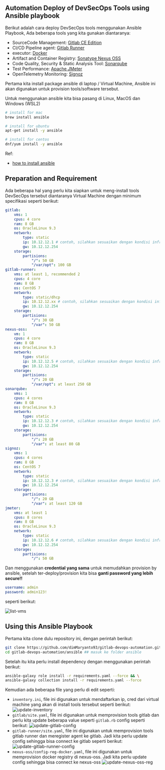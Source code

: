 ## Automation Deploy of DevSecOps Tools using Ansible playbook

Berikut adalah cara deploy DevSecOps tools menggunakan Ansible Playbook, Ada beberapa tools yang kita gunakan diantaranya:

- SourceCode Management: [Gitlab CE Edition](https://gitlab.com/rluna-gitlab/gitlab-ce)
- CI/CD Pipeline agent: [Gitlab Runner](https://docs.gitlab.com/runner/)
- executor: [Docker](https://www.docker.com/)
- Artifact and Container Registry: [Sonatype Nexus OSS](https://www.sonatype.com/products/sonatype-nexus-repository)
- Code Quality, Security & Static Analysis Tool: [Sonarqube](https://www.sonarsource.com/products/sonarqube/)
- Test Performance: [Apache JMeter](https://jmeter.apache.org/)
- OpenTelemetry Monitoring: [Signoz](https://signoz.io/)

Pertama kita install package ansible di laptop / Virtual Machine, Ansible ini akan digunakan untuk provision tools/software tersebut.

Untuk menggunakan ansible kita bisa pasang di Linux, MacOS dan Windows (WSL2)

```bash
# install for mac
brew install ansible

# install for ubuntu
apt-get install -y ansible

# install for centos
dnf/yum install -y ansible
```

Ref:
- [how to install ansible](https://docs.ansible.com/ansible/2.9/installation_guide/intro_installation.html)

## Preparation and Requirement

Ada beberapa hal yang perlu kita siapkan untuk meng-install tools DevSecOps tersebut diantaranya Virtual Machine dengan minimum specifikasi seperti berikut:

```yaml
gitlab:
    vms: 1
    cpus: 4 core
    ram: 8 GB
    os: OracleLinux 9.3
    network:
        type: static
        ip: 10.12.12.1 # contoh, silahkan sesuaikan dengan kondisi infra
        gw: 10.12.12.254
    storage: 
        partisions:
            "/": 50 GB
            "/var/opt": 100 GB
gitlab-runner:
    vms: at least 1, recommended 2
    cpus: 4 core
    ram: 8 GB
    os: CentOS 7
    network:
        type: static/dhcp
        ip: 10.12.12.xx # contoh, silahkan sesuaikan dengan kondisi infra
        gw: 10.12.12.254
    storage:
        partisions:
            "/": 30 GB
            "/var": 50 GB
nexus-oss:
    vm: 1
    cpus: 4 core
    ram: 8 GB
    os: OracleLinux 9.3
    network:
        type: static
        ip: 10.12.12.5 # contoh, silahkan sesuaikan dengan kondisi infra
        gw: 10.12.12.254
    storage:
        partisions:
            "/": 20 GB
            "/var/opt": at least 250 GB
sonarqube:
    vms: 1
    cpus: 4 cores
    ram: 8 GB
    os: OracleLinux 9.3
    network:
        type: static
        ip: 10.12.12.3 # contoh, silahkan sesuaikan dengan kondisi infra
        gw: 10.12.12.254
    storage:
        partisions:
            "/": 20 GB
            "/var": at least 80 GB
signoz:
    vms: 1
    cpus: 4 cores
    ram: 8 GB
    os: CentOS 7
    network:
        type: static
        ip: 10.12.12.3 # contoh, silahkan sesuaikan dengan kondisi infra
        gw: 10.12.12.254
    storage:
        partisions:
            "/": 20 GB
            "/var": at least 120 GB
jmeter:
    vms: at least 1
    cpus: 8 cores
    ram: 8 GB
    os: OracleLinux 9.3
    network:
        type: static
        ip: 10.12.12.6 # contoh, silahkan sesuaikan dengan kondisi infra
        gw: 10.12.12.254
    storage:
        partisions:
            "/": 50 GB
```

Dan menggunakan **credential yang sama** untuk memudahkan provision by ansible, setelah ter-deploy/provision kita bisa **ganti password yang lebih secure!!**

```yaml
username: admin
password: admin123!
```

seperti berikut:

![list-vms](docs/01-list-vms.png)

## Using this Ansible Playbook

Pertama kita clone dulu repository ini, dengan perintah berikut:

```bash
git clone https://github.com/dimMaryanto93/gitlab-devops-automation.git --depth 1 && \
cd gitlab-devops-automation/ansible ## masuk ke folder ansible
```

Setelah itu kita perlu install dependency dengan menggunakan perintah berikut:

```bash
ansible-galaxy role install -r requirements.yaml --force && \
ansible-galaxy collection install -r requirements.yaml --force
```

Kemudian ada beberapa file yang perlu di edit seperti:

- `inventory.ini`, file ini digunakan untuk mendaftarkan ip, cred dari virtual machine yang akan di install tools tersebut seperti berikut:
    ![update-inventory](docs/01a-inventory.png)
- `gitlab/site.yaml`, file ini digunakan untuk memprovision tools gitlab dan perlu kita update beberapa value seperti `gitlab.rb` config seperti berikut:
    ![update-gitlab-config](docs/01a-gitlab.png)
- `gitlab-runner/site.yaml`, file ini digunakan untuk memprovision tools gitlab runner dan meregister agent ke gitlab. Jadi kita perlu update config sehingga bisa connect ke gitlab seperti berikut:
    ![update-gitlab-runner-config](docs/01a-gitlab-runner.png)
- `nexus-oss/config-reg-docker.yaml`, file ini digunakan untuk memprovision docker registry di nexus-oss. Jadi kita perlu update config sehingga bisa connect ke nexus-oss
    ![update-nexus-oss-reg](docs/01a-nexus-oss-registry.png)

